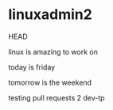 # linuxadmin2
HEAD


linux is amazing to work on

today is friday

tomorrow is the weekend

testing pull requests 2 
 dev-tp
